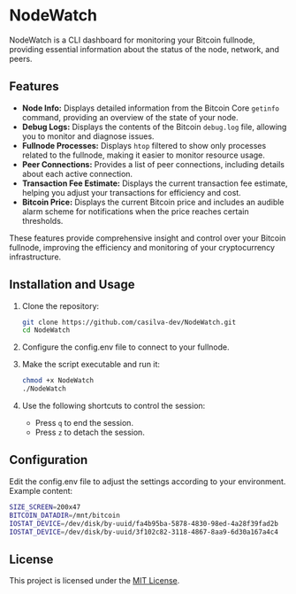 # NodeWatch

NodeWatch is a CLI dashboard for monitoring your Bitcoin fullnode, providing essential information about the status of the node, network, and peers.

## Features

- **Node Info:** Displays detailed information from the Bitcoin Core `getinfo` command, providing an overview of the state of your node.
- **Debug Logs:** Displays the contents of the Bitcoin `debug.log` file, allowing you to monitor and diagnose issues.
- **Fullnode Processes:** Displays `htop` filtered to show only processes related to the fullnode, making it easier to monitor resource usage.
- **Peer Connections:** Provides a list of peer connections, including details about each active connection.
- **Transaction Fee Estimate:** Displays the current transaction fee estimate, helping you adjust your transactions for efficiency and cost.
- **Bitcoin Price:** Displays the current Bitcoin price and includes an audible alarm scheme for notifications when the price reaches certain thresholds.

These features provide comprehensive insight and control over your Bitcoin fullnode, improving the efficiency and monitoring of your cryptocurrency infrastructure.

## Installation and Usage

1. Clone the repository:

   ```bash
   git clone https://github.com/casilva-dev/NodeWatch.git
   cd NodeWatch
   ```

2. Configure the config.env file to connect to your fullnode.

3. Make the script executable and run it:

   ```bash
   chmod +x NodeWatch
   ./NodeWatch
   ```

4. Use the following shortcuts to control the session:

   - Press `q` to end the session.
   - Press `z` to detach the session.

## Configuration

Edit the config.env file to adjust the settings according to your environment. Example content:

```bash
SIZE_SCREEN=200x47
BITCOIN_DATADIR=/mnt/bitcoin
IOSTAT_DEVICE=/dev/disk/by-uuid/fa4b95ba-5878-4830-98ed-4a28f39fad2b
IOSTAT_DEVICE=/dev/disk/by-uuid/3f102c82-3118-4867-8aa9-6d30a167a4c4
```

## License

This project is licensed under the [MIT License](https://opensource.org/license/MIT).

